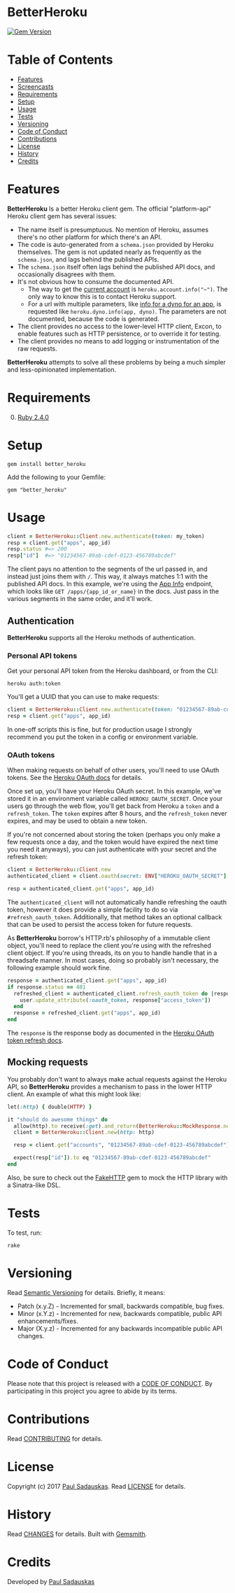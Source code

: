 # BetterHeroku

[![Gem Version](https://badge.fury.io/rb/better_heroku.svg)](http://badge.fury.io/rb/better_heroku)

<!-- Tocer[start]: Auto-generated, don't remove. -->

# Table of Contents

- [Features](#features)
- [Screencasts](#screencasts)
- [Requirements](#requirements)
- [Setup](#setup)
- [Usage](#usage)
- [Tests](#tests)
- [Versioning](#versioning)
- [Code of Conduct](#code-of-conduct)
- [Contributions](#contributions)
- [License](#license)
- [History](#history)
- [Credits](#credits)

<!-- Tocer[finish]: Auto-generated, don't remove. -->

# Features

**BetterHeroku** Is a better Heroku client gem. The official "platform-api"
Heroku client gem has several issues:

 * The name itself is presumptuous. No mention of Heroku, assumes there's no
   other platform for which there's an API.
 * The code is auto-generated from a `schema.json` provided by Heroku
   themselves. The gem is not updated nearly as
   frequently as the `schema.json`, and lags behind the published APIs.
 * The `schema.json` itself often lags behind the published API docs, and
   occasionally disagrees with them.
 * It's not obvious how to consume the documented API.
   * The way to get the [current account][heroku-account-info] is
     `heroku.account.info("~")`. The only way to know this
     is to contact Heroku support.
   * For a url with multiple parameters, like [info for a dyno for an app][heroku-dyno-info],
     is requested like `heroku.dyno.info(app, dyno)`.
     The parameters are not documented, because the code is generated.
 * The client provides no access to the lower-level HTTP client, Excon, to
   enable features such as HTTP persistence, or to override it for testing.
 * The client provides no means to add logging or instrumentation of the raw
   requests.

**BetterHeroku** attempts to solve all these problems by being a much simpler
and less-opinionated implementation.

[heroku-account-info]: https://devcenter.heroku.com/articles/platform-api-reference#account
[heroku-dyno-info]:    https://devcenter.heroku.com/articles/platform-api-reference#dyno-info

# Requirements

0. [Ruby 2.4.0](https://www.ruby-lang.org)

# Setup

    gem install better_heroku

Add the following to your Gemfile:

    gem "better_heroku"

# Usage

```ruby
client = BetterHeroku::Client.new.authenticate(token: my_token)
resp = client.get("apps", app_id)
resp.status #=> 200
resp["id"]  #=> "01234567-89ab-cdef-0123-456789abcdef"
```

The client pays no attention to the segments of the url passed in, and instead
just joins them with `/`. This way, it always matches 1:1 with the published
API docs. In this example, we're using the [App Info][heroku-app-info]
endpoint, which looks like `GET /apps/{app_id_or_name}` in the docs. Just pass
in the various segments in the same order, and it'll work.

[heroku-app-info]: https://devcenter.heroku.com/articles/platform-api-reference#app-info

## Authentication

**BetterHeroku** supports all the Heroku methods of authentication.

### Personal API tokens

Get your personal API token from the Heroku dashboard, or from the CLI:

    heroku auth:token

You'll get a UUID that you can use to make requests:

```ruby
client = BetterHeroku::Client.new.authenticate(token: "01234567-89ab-cdef-0123-456789abcdef")
resp = client.get("apps", app_id)
```

In one-off scripts this is fine, but for production usage I strongly recommend
you put the token in a config or environment variable.

### OAuth tokens

When making requests on behalf of other users, you'll need to use OAuth tokens.
See the [Heroku OAuth docs][heroku-oauth-docs] for details.

Once set up, you'll have your Heroku OAuth secret. In this example, we've
stored it in an environment variable called `HEROKU_OAUTH_SECRET`. Once your
users go through the web flow, you'll get back from Heroku a `token` and a
`refresh_token`. The `token` expires after 8 hours, and the `refresh_token`
never expires, and may be used to obtain a new token.

If you're not concerned about storing the token (perhaps you only make a few
requests once a day, and the token would have expired the next time you need it
anyways), you can just authenticate with your secret and the refresh token:

```ruby
client = BetterHeroku::Client.new
authenticated_client = client.oauth(secret: ENV["HEROKU_OAUTH_SECRET"], refresh_token: refresh_token)

resp = authenticated_client.get("apps", app_id)
```

The `authenticated_client` will not automatically handle refreshing the oauth
token, however it does provide a simple facility to do so via
`#refresh_oauth_token`. Additionally, that method takes an optional callback
that can be used to persist the access token for future requests.

As **BetterHeroku** borrow's HTTP.rb's philosophy of a immutable client object,
you'll need to replace the client you're using with the refreshed client
object. If you're using threads, its on you to handle handle that in a
threadsafe manner. In most cases, doing so probably isn't necessary, the
following example should work fine.

```ruby
response = authenticated_client.get("apps", app_id)
if response.status == 401
  refreshed_client = authenticated_client.refresh_oauth_token do |response|
    user.update_attribute(:oauth_token, response["access_token"])
  end
  response = refreshed_client.get("apps", app_id)
end
```

The `response` is the response body as documented in the [Heroku OAuth token
refresh docs][heroku-token-refresh-docs].

[heroku-oauth-docs]: https://devcenter.heroku.com/articles/oauth
[heroku-token-refresh-docs]: https://devcenter.heroku.com/articles/oauth#token-refresh

## Mocking requests

You probably don't want to always make actual requests against the Heroku API,
so **BetterHeroku** provides a mechanism to pass in the lower HTTP client. An
example of what this might look like:

```ruby
let(:http) { double(HTTP) }

it "should do awesome things" do
  allow(http).to receive(:get).and_return(BetterHeroku::MockResponse.new({"id" => "01234567-89ab-cdef-0123-456789abcdef"})
  client = BetterHeroku::Client.new(http: http)

  resp = client.get("accounts", "01234567-89ab-cdef-0123-456789abcdef")

  expect(resp["id"]).to eq "01234567-89ab-cdef-0123-456789abcdef"
end
```

Also, be sure to check out the [FakeHTTP][fake-http] gem to mock the HTTP
library with a Sinatra-like DSL.

[fake-http]: https://github.com/paul/fake_http

# Tests

To test, run:

    rake

# Versioning

Read [Semantic Versioning](http://semver.org) for details. Briefly, it means:

- Patch (x.y.Z) - Incremented for small, backwards compatible, bug fixes.
- Minor (x.Y.z) - Incremented for new, backwards compatible, public API enhancements/fixes.
- Major (X.y.z) - Incremented for any backwards incompatible public API changes.

# Code of Conduct

Please note that this project is released with a [CODE OF CONDUCT](CODE_OF_CONDUCT.md). By
participating in this project you agree to abide by its terms.

# Contributions

Read [CONTRIBUTING](CONTRIBUTING.md) for details.

# License

Copyright (c) 2017 [Paul Sadauskas](mailto:psadauskas@gmail.com).
Read [LICENSE](LICENSE.md) for details.

# History

Read [CHANGES](CHANGES.md) for details.
Built with [Gemsmith](https://github.com/bkuhlmann/gemsmith).

# Credits

Developed by [Paul Sadauskas](mailto:psadauskas@gmail.com)
